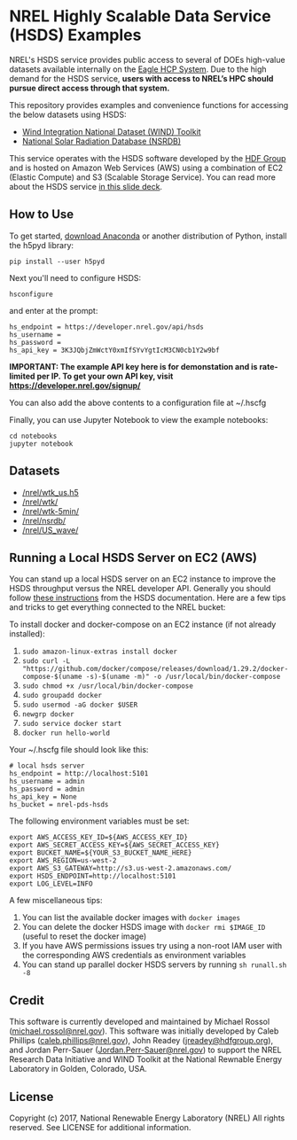 # NREL Highly Scalable Data Service (HSDS) Examples

NREL's HSDS service provides public access to several of DOEs high-value datasets available internally on the [Eagle HCP System](https://www.nrel.gov/hpc/eagle-datasets.html). Due to the high demand for the HSDS service, **users with access to NREL’s HPC should pursue direct access through that system.**

This repository provides examples and convenience functions for accessing the below datasets using HSDS:
- [Wind Integration National Dataset (WIND) Toolkit](https://www.nrel.gov/grid/wind-toolkit.html)
- [National Solar Radiation Database (NSRDB)](https://nsrdb.nrel.gov/)

This service operates with the HSDS software developed by the [HDF Group](https://www.hdfgroup.org/) and is hosted on Amazon Web Services (AWS) using a combination of EC2 (Elastic Compute) and S3 (Scalable Storage Service). You can read more about the HSDS service [in this slide deck](https://www.slideshare.net/HDFEOS/hdf-cloud-services).

## How to Use

To get started, [download Anaconda](https://anaconda.org/anaconda/python) or another distribution of Python, install the h5pyd library:

```
pip install --user h5pyd
```

Next you'll need to configure HSDS:

```
hsconfigure
```

and enter at the prompt:

```
hs_endpoint = https://developer.nrel.gov/api/hsds
hs_username =
hs_password =
hs_api_key = 3K3JQbjZmWctY0xmIfSYvYgtIcM3CN0cb1Y2w9bf
```

**IMPORTANT: The example API key here is for demonstation and is rate-limited per IP. To get your own API key, visit https://developer.nrel.gov/signup/**

You can also add the above contents to a configuration file at ~/.hscfg

Finally, you can use Jupyter Notebook to view the example notebooks:

```
cd notebooks
jupyter notebook
```

## Datasets

- [/nrel/wtk_us.h5](datasets/wtk-us.md)
- [/nrel/wtk/](datasets/WINDToolkit.md)
- [/nrel/wtk-5min/](datasets/WINDToolkit.md)
- [/nrel/nsrdb/](datasets/NSRDB.md)
- [/nrel/US_wave/](datasets/US_Wave.md)

## Running a Local HSDS Server on EC2 (AWS)
You can stand up a local HSDS server on an EC2 instance to improve the HSDS throughput versus the NREL developer API. Generally you should follow [these instructions](https://github.com/HDFGroup/hsds/blob/master/docs/docker_install_aws.md) from the HSDS documentation. Here are a few tips and tricks to get everything connected to the NREL bucket:

To install docker and docker-compose on an EC2 instance (if not already installed):

1. `sudo amazon-linux-extras install docker`
2. `sudo curl -L "https://github.com/docker/compose/releases/download/1.29.2/docker-compose-$(uname -s)-$(uname -m)" -o /usr/local/bin/docker-compose`
3. `sudo chmod +x /usr/local/bin/docker-compose`
4. `sudo groupadd docker`
5. `sudo usermod -aG docker $USER`
6. `newgrp docker`
7. `sudo service docker start`
8. `docker run hello-world`

Your ~/.hscfg file should look like this:
```
# local hsds server
hs_endpoint = http://localhost:5101
hs_username = admin
hs_password = admin
hs_api_key = None
hs_bucket = nrel-pds-hsds
```

The following environment variables must be set:
```
export AWS_ACCESS_KEY_ID=${AWS_ACCESS_KEY_ID}
export AWS_SECRET_ACCESS_KEY=${AWS_SECRET_ACCESS_KEY}
export BUCKET_NAME=${YOUR_S3_BUCKET_NAME_HERE}
export AWS_REGION=us-west-2
export AWS_S3_GATEWAY=http://s3.us-west-2.amazonaws.com/
export HSDS_ENDPOINT=http://localhost:5101
export LOG_LEVEL=INFO
```

A few miscellaneous tips:

1. You can list the available docker images with `docker images`
2. You can delete the docker HSDS image with `docker rmi $IMAGE_ID` (useful to reset the docker image)
3. If you have AWS permissions issues try using a non-root IAM user with the corresponding AWS credentials as environment variables
4. You can stand up parallel docker HSDS servers by running `sh runall.sh -8 `


## Credit

This software is currently developed and maintained by Michael Rossol (michael.rossol@nrel.gov). This software was initially developed by Caleb Phillips (caleb.phillips@nrel.gov), John Readey (jreadey@hdfgroup.org), and Jordan Perr-Sauer (Jordan.Perr-Sauer@nrel.gov) to support the NREL Research Data Initiative and WIND Toolkit at the National Rewnable Energy Laboratory in Golden, Colorado, USA.

## License

Copyright (c) 2017, National Renewable Energy Laboratory (NREL)
All rights reserved. See LICENSE for additional information.
